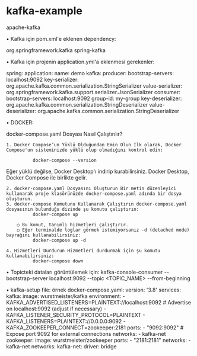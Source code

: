 # kafka-example
apache-kafka

• Kafka için pom.xml'e eklenen dependency:

<!-- Spring Kafka -->
<dependency>
    <groupId>org.springframework.kafka</groupId>
    <artifactId>spring-kafka</artifactId>
</dependency>

• Kafka için projenin application.yml'a eklenmesi gerekenler:

spring:
  application:
    name: demo
  kafka:
    producer:
      bootstrap-servers: localhost:9092
      key-serializer: org.apache.kafka.common.serialization.StringSerializer
      value-serializer: org.springframework.kafka.support.serializer.JsonSerializer
    consumer:
      bootstrap-servers: localhost:9092
      group-id: my-group
      key-deserializer: org.apache.kafka.common.serialization.StringDeserializer
      value-deserializer: org.apache.kafka.common.serialization.StringDeserializer


• DOCKER:

docker-compose.yaml Dosyası Nasıl Çalıştırılır?

	1. Docker Compose’un Yüklü Olduğundan Emin Olun İlk olarak, Docker Compose'un sisteminizde yüklü olup olmadığını kontrol edin:

              docker-compose --version

Eğer yüklü değilse, Docker Desktop'ı indirip kurabilirsiniz. Docker Desktop, Docker Compose ile birlikte gelir.
	
	2. docker-compose.yaml Dosyasını Oluşturun Bir metin düzenleyici kullanarak proje klasörünüzde docker-compose.yaml adında bir dosya oluşturun.
	3. docker-compose Komutunu Kullanarak Çalıştırın docker-compose.yaml dosyasının bulunduğu dizinde şu komutu çalıştırın:
              docker-compose up
              
		○ Bu komut, tanımlı hizmetleri çalıştırır.
		○ Eğer terminalde loglar görmek istemiyorsanız -d (detached mode) bayrağını kullanabilirsiniz:
              docker-compose up -d
              
	4. Hizmetleri Durdurun Hizmetleri durdurmak için şu komutu kullanabilirsiniz:
              docker-compose down



  
• Topicteki dataları görüntülemek için:
      kafka-console-consumer --bootstrap-server localhost:9092 --topic <TOPIC_NAME> --from-beginning


• kafka-setup file:
örnek docker-compose.yaml:
      version: '3.8'
      services:
	kafka:
	  image: wurstmeister/kafka
	  environment:
	    - KAFKA_ADVERTISED_LISTENERS=PLAINTEXT://localhost:9092  # Advertise on localhost:9092 (adjust if necessary)
	    - KAFKA_LISTENER_SECURITY_PROTOCOL=PLAINTEXT
	    - KAFKA_LISTENERS=PLAINTEXT://0.0.0.0:9092
	    - KAFKA_ZOOKEEPER_CONNECT=zookeeper:2181
	  ports:
	    - "9092:9092"  # Expose port 9092 for external connections
	  networks:
	    - kafka-net
	zookeeper:
	  image: wurstmeister/zookeeper
	  ports:
	    - "2181:2181"
	  networks:
	    - kafka-net
      networks:
                kafka-net:
                  driver: bridge
